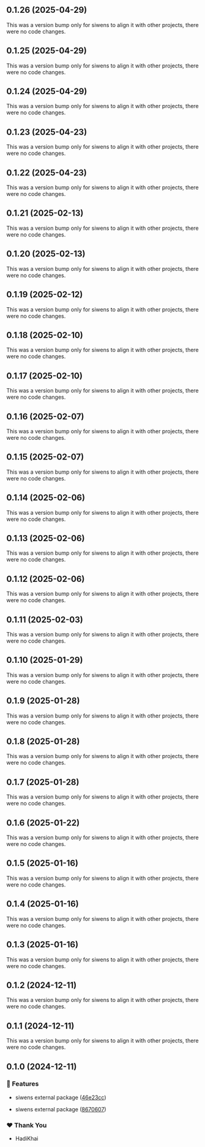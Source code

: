 ## 0.1.26 (2025-04-29)

This was a version bump only for siwens to align it with other projects, there were no code changes.

## 0.1.25 (2025-04-29)

This was a version bump only for siwens to align it with other projects, there were no code changes.

## 0.1.24 (2025-04-29)

This was a version bump only for siwens to align it with other projects, there were no code changes.

## 0.1.23 (2025-04-23)

This was a version bump only for siwens to align it with other projects, there were no code changes.

## 0.1.22 (2025-04-23)

This was a version bump only for siwens to align it with other projects, there were no code changes.

## 0.1.21 (2025-02-13)

This was a version bump only for siwens to align it with other projects, there were no code changes.

## 0.1.20 (2025-02-13)

This was a version bump only for siwens to align it with other projects, there were no code changes.

## 0.1.19 (2025-02-12)

This was a version bump only for siwens to align it with other projects, there were no code changes.

## 0.1.18 (2025-02-10)

This was a version bump only for siwens to align it with other projects, there were no code changes.

## 0.1.17 (2025-02-10)

This was a version bump only for siwens to align it with other projects, there were no code changes.

## 0.1.16 (2025-02-07)

This was a version bump only for siwens to align it with other projects, there were no code changes.

## 0.1.15 (2025-02-07)

This was a version bump only for siwens to align it with other projects, there were no code changes.

## 0.1.14 (2025-02-06)

This was a version bump only for siwens to align it with other projects, there were no code changes.

## 0.1.13 (2025-02-06)

This was a version bump only for siwens to align it with other projects, there were no code changes.

## 0.1.12 (2025-02-06)

This was a version bump only for siwens to align it with other projects, there were no code changes.

## 0.1.11 (2025-02-03)

This was a version bump only for siwens to align it with other projects, there were no code changes.

## 0.1.10 (2025-01-29)

This was a version bump only for siwens to align it with other projects, there were no code changes.

## 0.1.9 (2025-01-28)

This was a version bump only for siwens to align it with other projects, there were no code changes.

## 0.1.8 (2025-01-28)

This was a version bump only for siwens to align it with other projects, there were no code changes.

## 0.1.7 (2025-01-28)

This was a version bump only for siwens to align it with other projects, there were no code changes.

## 0.1.6 (2025-01-22)

This was a version bump only for siwens to align it with other projects, there were no code changes.

## 0.1.5 (2025-01-16)

This was a version bump only for siwens to align it with other projects, there were no code changes.

## 0.1.4 (2025-01-16)

This was a version bump only for siwens to align it with other projects, there were no code changes.

## 0.1.3 (2025-01-16)

This was a version bump only for siwens to align it with other projects, there were no code changes.

## 0.1.2 (2024-12-11)

This was a version bump only for siwens to align it with other projects, there were no code changes.

## 0.1.1 (2024-12-11)

This was a version bump only for siwens to align it with other projects, there were no code changes.

## 0.1.0 (2024-12-11)


### 🚀 Features

- siwens external package ([46e23cc](https://github.com/JustaName-id/JustaName-sdk/commit/46e23cc))

- siwens external package ([8670607](https://github.com/JustaName-id/JustaName-sdk/commit/8670607))


### ❤️  Thank You

- HadiKhai